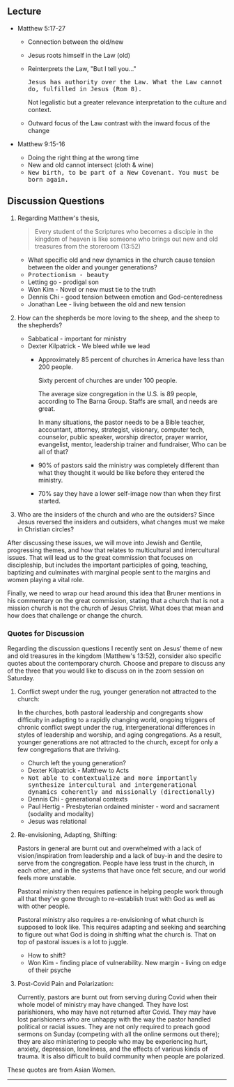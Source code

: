 ---
---

## Lecture

- Matthew 5:17-27
  - Connection between the old/new
  - Jesus roots himself in the Law (old)
  - Reinterprets the Law, "But I tell you..."

    <samp>Jesus has authority over the Law. What the Law cannot do, fulfilled in Jesus (Rom 8).</samp>

    Not legalistic but a greater relevance interpretation to the culture and context.
  - Outward focus of the Law contrast with the inward focus of the change

- Matthew 9:15-16
  - Doing the right thing at the wrong time
  - New and old cannot intersect (cloth & wine)
  - <samp>New birth, to be part of a New Covenant. You must be born again.</samp>

## Discussion Questions

1. Regarding Matthew's thesis,

   > Every student of the Scriptures who becomes a disciple in the kingdom of heaven is like someone who brings out new and old treasures from the storeroom (13:52)

   - What specific old and new dynamics in the church cause tension between the older and younger generations?
   - <samp>Protectionism - beauty</samp>
   - Letting go - prodigal son
   - Won Kim - Novel or new must tie to the truth
   - Dennis Chi - good tension between emotion and God-centeredness
   - Jonathan Lee - living between the old and new tension

2. How can the shepherds be more loving to the sheep, and the sheep to the shepherds?

   - Sabbatical - important for ministry
   - Dexter Kilpatrick - We bleed while we lead
     - Approximately 85 percent of churches in America have less than 200 people.

       Sixty percent of churches are under 100 people.

       The average size congregation in the U.S. is 89 people, according to The Barna Group. Staffs are small, and needs are great.

       In many situations, the pastor needs to be a Bible teacher, accountant, attorney, strategist, visionary, computer tech, counselor, public speaker, worship director, prayer warrior, evangelist, mentor, leadership trainer and fundraiser, Who can be all of that?

     - 90% of pastors said the ministry was completely different than what they thought it would be like before they entered the ministry.
     - 70% say they have a lower self-image now than when they first started.

3. Who are the insiders of the church and who are the outsiders? Since Jesus reversed the insiders and outsiders, what changes must we make in Christian circles?

After discussing these issues, we will move into Jewish and Gentile, progressing themes, and how that relates to multicultural and intercultural issues. That will lead us to the great commission that focuses on discipleship, but includes the important participles of going, teaching, baptizing and culminates with marginal people sent to the margins and women playing a vital role.

Finally, we need to wrap our head around this idea that Bruner mentions in his commentary on the great commission, stating that a church that is not a mission church is not the church of Jesus Christ. What does that mean and how does that challenge or change the church.

### Quotes for Discussion

Regarding the discussion questions I recently sent on Jesus’ theme of new and old treasures in the kingdom (Matthew's 13:52), consider also specific quotes about the contemporary church. Choose and prepare to discuss any of the three that you would like to discuss on in the zoom session on Saturday.

1. Conflict swept under the rug, younger generation not attracted to the church:

   In the churches, both pastoral leadership and congregants show difficulty in adapting to a rapidly changing world, ongoing triggers of chronic conflict swept under the rug, intergenerational differences in styles of leadership and worship, and aging congregations. As a result, younger generations are not attracted to the church, except for only a few congregations that are thriving.

   - Church left the young generation?
   - Dexter Kilpatrick - Matthew to Acts
   - <samp>Not able to contextualize and more importantly synthesize intercultural and intergenerational dynamics coherently and missionally (directionally)</samp>
   - Dennis Chi - generational contexts
   - Paul Hertig - Presbyterian ordained minister - word and sacrament (sodality and modality)
   - Jesus was relational

2. Re-envisioning, Adapting, Shifting:

   Pastors in general are burnt out and overwhelmed with a lack of vision/inspiration from leadership and a lack of buy-in and the desire to serve from the congregation. People have less trust in the church, in each other, and in the systems that have once felt secure, and our world feels more unstable.

   Pastoral ministry then requires patience in helping people work through all that they’ve gone through to re-establish trust with God as well as with other people.

   Pastoral ministry also requires a re-envisioning of what church is supposed to look like. This requires adapting and seeking and searching to figure out what God is doing in shifting what the church is. That on top of pastoral issues is a lot to juggle.

   - How to shift?
   - Won Kim - finding place of vulnerability. New margin - living on edge of their psyche

3. Post-Covid Pain and Polarization:

   Currently, pastors are burnt out from serving during Covid when their whole model of ministry may have changed. They have lost parishioners, who may have not returned after Covid. They may have lost parishioners who are unhappy with the way the pastor handled political or racial issues. They are not only required to preach good sermons on Sunday (competing with all the online sermons out there); they are also ministering to people who may be experiencing hurt, anxiety, depression, loneliness, and the effects of various kinds of trauma. It is also difficult to build community when people are polarized.

These quotes are from Asian Women.

<hr class='logo' />